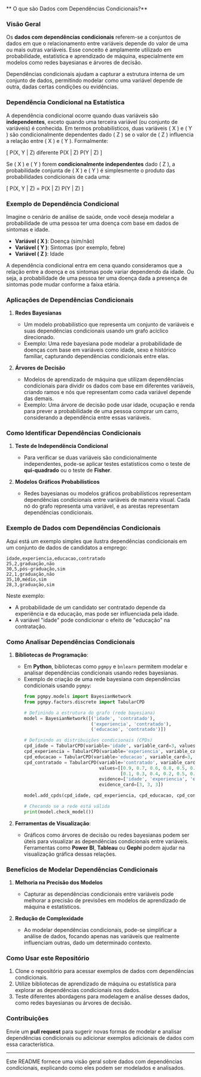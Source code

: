 ** O que são Dados com Dependências Condicionais?**

### Visão Geral
Os **dados com dependências condicionais** referem-se a conjuntos de dados em que o relacionamento entre variáveis depende do valor de uma ou mais outras variáveis. Esse conceito é amplamente utilizado em probabilidade, estatística e aprendizado de máquina, especialmente em modelos como redes bayesianas e árvores de decisão. 

Dependências condicionais ajudam a capturar a estrutura interna de um conjunto de dados, permitindo modelar como uma variável depende de outra, dadas certas condições ou evidências.

### Dependência Condicional na Estatística

A dependência condicional ocorre quando duas variáveis são **independentes**, exceto quando uma terceira variável (ou conjunto de variáveis) é conhecida. Em termos probabilísticos, duas variáveis \( X \) e \( Y \) são condicionalmente dependentes dado \( Z \) se o valor de \( Z \) influencia a relação entre \( X \) e \( Y \). Formalmente:

\[
P(X, Y | Z) diferente P(X | Z) P(Y | Z)
\]

Se \( X \) e \( Y \) forem **condicionalmente independentes** dado \( Z \), a probabilidade conjunta de \( X \) e \( Y \) é simplesmente o produto das probabilidades condicionais de cada uma:

\[
P(X, Y | Z) = P(X | Z) P(Y | Z)
\]

### Exemplo de Dependência Condicional

Imagine o cenário de análise de saúde, onde você deseja modelar a probabilidade de uma pessoa ter uma doença com base em dados de sintomas e idade.

- **Variável \( X \)**: Doença (sim/não)
- **Variável \( Y \)**: Sintomas (por exemplo, febre)
- **Variável \( Z \)**: Idade

A dependência condicional entra em cena quando consideramos que a relação entre a doença e os sintomas pode variar dependendo da idade. Ou seja, a probabilidade de uma pessoa ter uma doença dada a presença de sintomas pode mudar conforme a faixa etária.

### Aplicações de Dependências Condicionais

1. **Redes Bayesianas**
    - Um modelo probabilístico que representa um conjunto de variáveis e suas dependências condicionais usando um grafo acíclico direcionado.
    - Exemplo: Uma rede bayesiana pode modelar a probabilidade de doenças com base em variáveis como idade, sexo e histórico familiar, capturando dependências condicionais entre elas.

2. **Árvores de Decisão**
    - Modelos de aprendizado de máquina que utilizam dependências condicionais para dividir os dados com base em diferentes variáveis, criando ramos e nós que representam como cada variável depende das demais.
    - Exemplo: Uma árvore de decisão pode usar idade, ocupação e renda para prever a probabilidade de uma pessoa comprar um carro, considerando a dependência entre essas variáveis.

### Como Identificar Dependências Condicionais

1. **Teste de Independência Condicional**
    - Para verificar se duas variáveis são condicionalmente independentes, pode-se aplicar testes estatísticos como o teste de **qui-quadrado** ou o teste de **Fisher**.
  
2. **Modelos Gráficos Probabilísticos**
    - Redes bayesianas ou modelos gráficos probabilísticos representam dependências condicionais entre variáveis de maneira visual. Cada nó do grafo representa uma variável, e as arestas representam dependências condicionais.

### Exemplo de Dados com Dependências Condicionais

Aqui está um exemplo simples que ilustra dependências condicionais em um conjunto de dados de candidatos a emprego:

```csv
idade,experiencia,educacao,contratado
25,2,graduação,não
30,5,pós-graduação,sim
22,1,graduação,não
35,10,médio,sim
28,3,graduação,sim
```

Neste exemplo:
- A probabilidade de um candidato ser contratado depende da experiência e da educação, mas pode ser influenciada pela idade.
- A variável "idade" pode condicionar o efeito de "educação" na contratação.

### Como Analisar Dependências Condicionais

1. **Bibliotecas de Programação**:
    - Em **Python**, bibliotecas como `pgmpy` e `bnlearn` permitem modelar e analisar dependências condicionais usando redes bayesianas.
    - Exemplo de criação de uma rede bayesiana com dependências condicionais usando `pgmpy`:
      ```python
      from pgmpy.models import BayesianNetwork
      from pgmpy.factors.discrete import TabularCPD

      # Definindo a estrutura do grafo (rede bayesiana)
      model = BayesianNetwork([('idade', 'contratado'),
                               ('experiencia', 'contratado'),
                               ('educacao', 'contratado')])

      # Definindo as distribuições condicionais (CPDs)
      cpd_idade = TabularCPD(variable='idade', variable_card=3, values=[[0.3], [0.4], [0.3]])
      cpd_experiencia = TabularCPD(variable='experiencia', variable_card=3, values=[[0.2], [0.5], [0.3]])
      cpd_educacao = TabularCPD(variable='educacao', variable_card=3, values=[[0.4], [0.4], [0.2]])
      cpd_contratado = TabularCPD(variable='contratado', variable_card=2,
                                  values=[[0.9, 0.7, 0.6, 0.8, 0.5, 0.4, 0.7, 0.6, 0.4],
                                          [0.1, 0.3, 0.4, 0.2, 0.5, 0.6, 0.3, 0.4, 0.6]],
                                  evidence=['idade', 'experiencia', 'educacao'],
                                  evidence_card=[3, 3, 3])

      model.add_cpds(cpd_idade, cpd_experiencia, cpd_educacao, cpd_contratado)

      # Checando se a rede está válida
      print(model.check_model())
      ```

2. **Ferramentas de Visualização**:
    - Gráficos como árvores de decisão ou redes bayesianas podem ser úteis para visualizar as dependências condicionais entre variáveis. Ferramentas como **Power BI**, **Tableau** ou **Gephi** podem ajudar na visualização gráfica dessas relações.

### Benefícios de Modelar Dependências Condicionais

1. **Melhoria na Precisão dos Modelos**
    - Capturar as dependências condicionais entre variáveis pode melhorar a precisão de previsões em modelos de aprendizado de máquina e estatísticos.
  
2. **Redução de Complexidade**
    - Ao modelar dependências condicionais, pode-se simplificar a análise de dados, focando apenas nas variáveis que realmente influenciam outras, dado um determinado contexto.

### Como Usar este Repositório

1. Clone o repositório para acessar exemplos de dados com dependências condicionais.
2. Utilize bibliotecas de aprendizado de máquina ou estatística para explorar as dependências condicionais nos dados.
3. Teste diferentes abordagens para modelagem e análise desses dados, como redes bayesianas ou árvores de decisão.

### Contribuições

Envie um **pull request** para sugerir novas formas de modelar e analisar dependências condicionais ou adicionar exemplos adicionais de dados com essa característica.

---

Este README fornece uma visão geral sobre dados com dependências condicionais, explicando como eles podem ser modelados e analisados.
